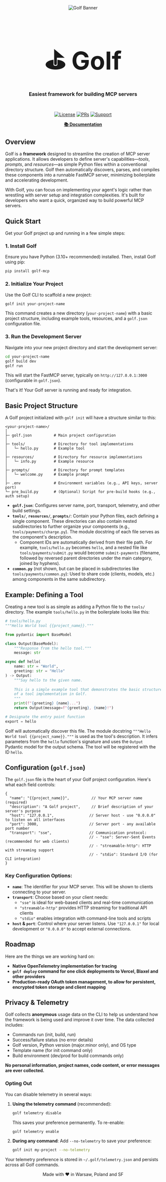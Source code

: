 <div align="center">
  <img src="./golf-banner.png" alt="Golf Banner">
  
  <br>
  
  <h1 align="center">
    <br>
    <span style="font-size: 80px;">⛳ Golf</span>
    <br>
  </h1>
  
  <h3 align="center">
    Easiest framework for building MCP servers
  </h3>
  
  <br>
  
  <p>
    <a href="https://opensource.org/licenses/Apache-2.0"><img src="https://img.shields.io/badge/License-Apache%202.0-blue.svg" alt="License"></a>
    <a href="https://github.com/golf-mcp/golf/pulls"><img src="https://img.shields.io/badge/PRs-welcome-brightgreen.svg" alt="PRs"></a>
    <a href="https://github.com/golf-mcp/golf/issues"><img src="https://img.shields.io/badge/support-contact%20author-purple.svg" alt="Support"></a>
  </p>
  
  <p>
    <a href="https://docs.golf.dev"><strong>📚 Documentation</strong></a>
  </p>
</div>

## Overview

Golf is a **framework** designed to streamline the creation of MCP server applications. It allows developers to define server's capabilities—*tools*, *prompts*, and *resources*—as simple Python files within a conventional directory structure. Golf then automatically discovers, parses, and compiles these components into a runnable FastMCP server, minimizing boilerplate and accelerating development.

With Golf, you can focus on implementing your agent's logic rather than wrestling with server setup and integration complexities. It's built for developers who want a quick, organized way to build powerful MCP servers.

## Quick Start

Get your Golf project up and running in a few simple steps:

### 1. Install Golf

Ensure you have Python (3.10+ recommended) installed. Then, install Golf using pip:

```bash
pip install golf-mcp
```

### 2. Initialize Your Project

Use the Golf CLI to scaffold a new project:

```bash
golf init your-project-name
```
This command creates a new directory (`your-project-name`) with a basic project structure, including example tools, resources, and a `golf.json` configuration file.

### 3. Run the Development Server

Navigate into your new project directory and start the development server:

```bash
cd your-project-name
golf build dev
golf run
```
This will start the FastMCP server, typically on `http://127.0.0.1:3000` (configurable in `golf.json`).

That's it! Your Golf server is running and ready for integration.

## Basic Project Structure

A Golf project initialized with `golf init` will have a structure similar to this:

```
<your-project-name>/
│
├─ golf.json          # Main project configuration
│
├─ tools/             # Directory for tool implementations
│   └─ hello.py       # Example tool
│
├─ resources/         # Directory for resource implementations
│   └─ info.py        # Example resource
│
├─ prompts/           # Directory for prompt templates
│   └─ welcome.py     # Example prompt
│
├─ .env               # Environment variables (e.g., API keys, server port)
└─ pre_build.py       # (Optional) Script for pre-build hooks (e.g., auth setup)
```

-   **`golf.json`**: Configures server name, port, transport, telemetry, and other build settings.
-   **`tools/`**, **`resources/`**, **`prompts/`**: Contain your Python files, each defining a single component. These directories can also contain nested subdirectories to further organize your components (e.g., `tools/payments/charge.py`). The module docstring of each file serves as the component's description.
    -   Component IDs are automatically derived from their file path. For example, `tools/hello.py` becomes `hello`, and a nested file like `tools/payments/submit.py` would become `submit-payments` (filename, followed by reversed parent directories under the main category, joined by hyphens).
-   **`common.py`** (not shown, but can be placed in subdirectories like `tools/payments/common.py`): Used to share code (clients, models, etc.) among components in the same subdirectory.

## Example: Defining a Tool

Creating a new tool is as simple as adding a Python file to the `tools/` directory. The example `tools/hello.py` in the boilerplate looks like this:

```python
# tools/hello.py
"""Hello World tool {{project_name}}."""

from pydantic import BaseModel

class Output(BaseModel):
    """Response from the hello tool."""
    message: str

async def hello(
    name: str = "World",
    greeting: str = "Hello"
) -> Output:
    """Say hello to the given name.
    
    This is a simple example tool that demonstrates the basic structure
    of a tool implementation in Golf.
    """
    print(f"{greeting} {name}...")
    return Output(message=f"{greeting}, {name}!")

# Designate the entry point function
export = hello
```
Golf will automatically discover this file. The module docstring `"""Hello World tool {{project_name}}."""` is used as the tool's description. It infers parameters from the `hello` function's signature and uses the `Output` Pydantic model for the output schema. The tool will be registered with the ID `hello`.

## Configuration (`golf.json`)

The `golf.json` file is the heart of your Golf project configuration. Here's what each field controls:

```jsonc
{
  "name": "{{project_name}}",          // Your MCP server name (required)
  "description": "A Golf project",     // Brief description of your server's purpose
  "host": "127.0.0.1",                // Server host - use "0.0.0.0" to listen on all interfaces
  "port": 3000,                       // Server port - any available port number
  "transport": "sse",                 // Communication protocol:
                                      // - "sse": Server-Sent Events (recommended for web clients)
                                      // - "streamable-http": HTTP with streaming support
                                      // - "stdio": Standard I/O (for CLI integration)
}
```

### Key Configuration Options:

- **`name`**: The identifier for your MCP server. This will be shown to clients connecting to your server.
- **`transport`**: Choose based on your client needs:
  - `"sse"` is ideal for web-based clients and real-time communication
  - `"streamable-http"` provides HTTP streaming for traditional API clients
  - `"stdio"` enables integration with command-line tools and scripts
- **`host` & `port`**: Control where your server listens. Use `"127.0.0.1"` for local development or `"0.0.0.0"` to accept external connections.

## Roadmap

Here are the things we are working hard on:

*   **Native OpenTelemetry implementation for tracing**
*   **`golf deploy` command for one click deployments to Vercel, Blaxel and other providers**
*   **Production-ready OAuth token management, to allow for persistent, encrypted token storage and client mapping**


## Privacy & Telemetry

Golf collects **anonymous** usage data on the CLI to help us understand how the framework is being used and improve it over time. The data collected includes:

- Commands run (init, build, run)
- Success/failure status (no error details)
- Golf version, Python version (major.minor only), and OS type
- Template name (for init command only)
- Build environment (dev/prod for build commands only)

**No personal information, project names, code content, or error messages are ever collected.**

### Opting Out

You can disable telemetry in several ways:

1. **Using the telemetry command** (recommended):
   ```bash
   golf telemetry disable
   ```
   This saves your preference permanently. To re-enable:
   ```bash
   golf telemetry enable
   ```

2. **During any command**: Add `--no-telemetry` to save your preference:
   ```bash
   golf init my-project --no-telemetry
   ```

Your telemetry preference is stored in `~/.golf/telemetry.json` and persists across all Golf commands.

<div align="center">
Made with ❤️ in Warsaw, Poland and SF
</div>
